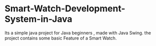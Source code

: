 # Smart-Watch-Development-System-in-Java
Its a simple java project for Java beginners , made with Java Swing. the project contains some basic Feature of a Smart Watch.  
